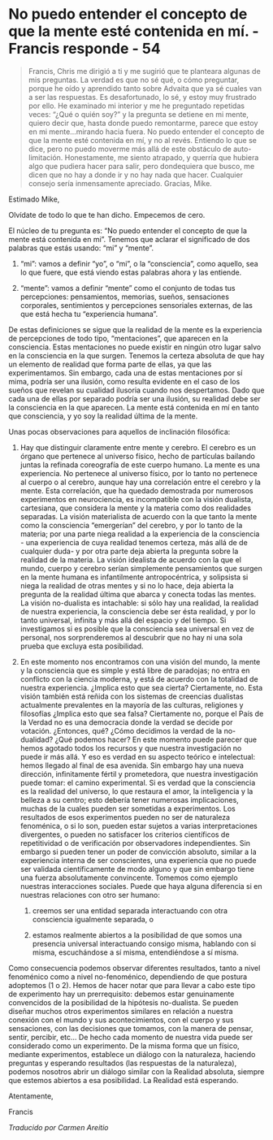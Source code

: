 # No puedo entender el concepto de que la mente esté contenida en mí. - Francis responde - 54

>Francis, Chris me dirigió a ti y me sugirió que te planteara algunas de mis preguntas. La verdad es que no sé qué, o cómo preguntar, porque he oído y aprendido tanto sobre Advaita que ya sé cuales van a ser las respuestas. Es desafortunado, lo sé, y estoy muy frustrado por ello. He examinado mi interior y me he preguntado repetidas veces: “¿Qué o quién soy?” y la pregunta se detiene en mi mente, quiero decir que, hasta donde puedo remontarme, parece que estoy en mi mente…mirando hacia fuera. No puedo entender el concepto de que la mente esté contenida en mí, y no al revés. Entiendo lo que se dice, pero no puedo moverme más allá de este obstáculo de auto-limitación. Honestamente, me siento atrapado, y querría que hubiera algo que pudiera hacer para salir, pero dondequiera que busco, me dicen que no hay a donde ir y no hay nada que hacer. Cualquier consejo sería inmensamente apreciado. Gracias, Mike.

Estimado Mike,

Olvídate de todo lo que te han dicho. Empecemos de cero.

El núcleo de tu pregunta es: “No puedo entender el concepto de que la mente está contenida en mi”. Tenemos que aclarar el significado de dos palabras que estás usando: “mi” y “mente”.

1. “mi”: vamos a definir “yo”, o “mi”, o la “consciencia”, como aquello, sea lo que fuere, que está viendo estas palabras ahora y las entiende.

2. “mente”: vamos a definir “mente” como el conjunto de todas tus percepciones: pensamientos, memorias, sueños, sensaciones corporales, sentimientos y percepciones sensoriales externas, de las que está hecha tu “experiencia humana”.

De estas definiciones se sigue que la realidad de la mente es la experiencia de percepciones de todo tipo, “mentaciones”, que aparecen en la consciencia. Estas mentaciones no puede existir en ningún otro lugar salvo en la consciencia en la que surgen. Tenemos la certeza absoluta de que hay un elemento de realidad que forma parte de ellas, ya que las experimentamos. Sin embargo, cada una de estas mentaciones por sí mima, podría ser una ilusión, como resulta evidente en el caso de los sueños que revelan su cualidad ilusoria cuando nos despertamos. Dado que cada una de ellas por separado podría ser una ilusión, su realidad debe ser la consciencia en la que aparecen. La mente está contenida en mí en tanto que consciencia, y yo soy la realidad última de la mente.

Unas pocas observaciones para aquellos de inclinación filosófica:

1. Hay que distinguir claramente entre mente y cerebro. El cerebro es un órgano que pertenece al universo físico, hecho de partículas bailando juntas la refinada coreografía de este cuerpo humano. La mente es una experiencia. No pertenece al universo físico, por lo tanto no pertenece al cuerpo o al cerebro, aunque hay una correlación entre el cerebro y la mente. Esta correlación, que ha quedado demostrada por numerosos experimentos en neurociencia, es incompatible con la visión dualista, cartesiana, que considera la mente y la materia como dos realidades separadas. La visión materialista de acuerdo con la que tanto la mente como la consciencia “emergerían” del cerebro, y por lo tanto de la materia; por una parte niega realidad a la experiencia de la consciencia - una experiencia de cuya realidad tenemos certeza, más allá de de cualquier duda- y por otra parte deja abierta la pregunta sobre la realidad de la materia. La visión idealista de acuerdo con la que el mundo, cuerpo y cerebro serían simplemente pensamientos que surgen en la mente humana es infantilmente antropocéntrica, y solipsista si niega la realidad de otras mentes y si no lo hace, deja abierta la pregunta de la realidad última que abarca y conecta todas las mentes. La visión no-dualista es intachable: si sólo hay una realidad, la realidad de nuestra experiencia, la consciencia debe ser ésta realidad, y por lo tanto universal, infinita y más allá del espacio y del tiempo. Si investigamos si es posible que la consciencia sea universal en vez de personal, nos sorprenderemos al descubrir que no hay ni una sola prueba que excluya esta posibilidad.

2. En este momento nos encontramos con una visión del mundo, la mente y la consciencia que es simple y está libre de paradojas; no entra en conflicto con la ciencia moderna, y está de acuerdo con la totalidad de nuestra experiencia. ¿Implica esto que sea cierta? Ciertamente, no. Esta visión también está reñida con los sistemas de creencias dualistas actualmente prevalentes en la mayoría de las culturas, religiones y filosofías ¿Implica esto que sea falsa? Ciertamente no, porque el País de la Verdad no es una democracia donde la verdad se decide por votación. ¿Entonces, qué? ¿Cómo decidimos la verdad de la no-dualidad? ¿Qué podemos hacer? En este momento puede parecer que hemos agotado todos los recursos y que nuestra investigación no puede ir más allá. Y eso es verdad en su aspecto teórico e intelectual: hemos llegado al final de esa avenida. Sin embargo hay una nueva dirección, infinitamente fértil y prometedora, que nuestra investigación puede tomar: el camino experimental. Si es verdad que la consciencia es la realidad del universo, lo que restaura el amor, la inteligencia y la belleza a su centro; esto debería tener numerosas implicaciones, muchas de la cuales pueden ser sometidas a experimentos. Los resultados de esos experimentos pueden no ser de naturaleza fenoménica, o si lo son, pueden estar sujetos a varias interpretaciones divergentes, o pueden no satisfacer los criterios científicos de repetitividad o de verificación por observadores independientes. Sin embargo si pueden tener un poder de convicción absoluto, similar a la experiencia interna de ser conscientes, una experiencia que no puede ser validada científicamente de modo alguno y que sin embargo tiene una fuerza absolutamente convincente. Tomemos como ejemplo nuestras interacciones sociales. Puede que haya alguna diferencia si en nuestras relaciones con otro ser humano:

    1. creemos ser una entidad separada interactuando con otra consciencia igualmente separada, o

    2. estamos realmente abiertos a la posibilidad de que somos una presencia universal interactuando consigo misma, hablando con si misma, escuchándose a sí misma, entendiéndose a sí misma.

Como consecuencia podemos observar diferentes resultados, tanto a nivel fenoménico como a nivel no-fenoménico, dependiendo de que postura adoptemos (1 o 2). Hemos de hacer notar que para llevar a cabo este tipo de experimento hay un prerrequisito: debemos estar genuinamente convencidos de la posibilidad de la hipótesis no-dualista. Se pueden diseñar muchos otros experimentos similares en relación a nuestra conexión con el mundo y sus acontecimientos, con el cuerpo y sus sensaciones, con las decisiones que tomamos, con la manera de pensar, sentir, percibir, etc… De hecho cada momento de nuestra vida puede ser considerado como un experimento. De la misma forma que un físico, mediante experimentos, establece un diálogo con la naturaleza, haciendo preguntas y esperando resultados (las respuestas de la naturaleza), podemos nosotros abrir un diálogo similar con la Realidad absoluta, siempre que estemos abiertos a esa posibilidad. La Realidad está esperando.

Atentamente,

Francis

_Traducido por Carmen Areitio_
